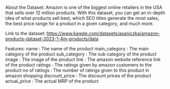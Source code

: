 About the Dataset:
Amazon is one of the biggest online retailers in the USA that sells over 12 million products. With this dataset, you can get an in-depth idea of what products sell best, which SEO titles generate the most sales, the best price range for a product in a given category, and much more.

Link to the dataset: https://www.kaggle.com/datasets/asaniczka/amazon-products-dataset-2023-1-4m-products/data

Features:
name : The name of the product
main_category : The main category of the product
sub_category : The sub category of the product
image : The image of the product
link : The amazon website reference link of the product
ratings : The ratings given by amazon customers to the product
no of ratings : The number of ratings given to this product in amazon shopping
discount_price : The discount prices of the product
actual_price : The actual MRP of the product
